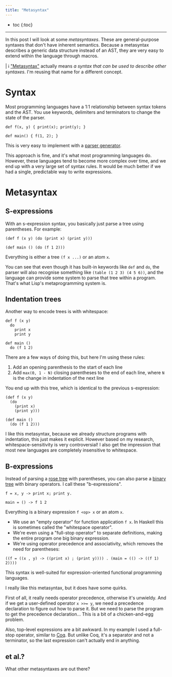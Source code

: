 ```yaml
---
title: "Metasyntax"
---
```


* toc
{:toc}

---

In this post I will look at some *metasyntaxes*.
These are general-purpose syntaxes that don't have inherent semantics.
Because a metasyntax describes a generic data structure instead of an AST, they are very easy to extend within the language through macros.

| ℹ️ ["Metasyntax"](https://en.wikipedia.org/wiki/Metasyntax) actually means _a syntax that can be used to describe other syntaxes_. I'm reusing that name for a different concept.

# Syntax

Most programming languages have a 1:1 relationship between syntax tokens and the AST.
You use keywords, delimiters and terminators to change the state of the parser.

```
def f(x, y) { print(x); print(y); }

def main() { f(1, 2); }
```

This is very easy to implement with a [parser generator](https://en.wikipedia.org/wiki/Comparison_of_parser_generators).

This approach is fine, and it's what most programming languages do.
However, these languages tend to become more complex over time, and we end up with a very large set of syntax rules.
It would be much better if we had a single, predictable way to write expressions.

# Metasyntax

## S-expressions

With an s-expression syntax, you basically just parse a tree using parentheses.
For example:

```
(def f (x y) (do (print x) (print y)))

(def main () (do (f 1 2)))
```

Everything is either a tree `(f x ...)` or an atom `x`.

You can see that even though it has built-in keywords like `def` and `do`, the parser will also recognise something like `(table (1 2 3) (4 5 6))`, and the language can provide some system to parse that tree within a program.
That's what Lisp's metaprogramming system is.

## Indentation trees

Another way to encode trees is with whitespace:

```
def f (x y)
  do
    print x
    print y

def main ()
  do (f 1 2)
```

There are a few ways of doing this, but here I'm using these rules:

1. Add an opening parenthesis to the start of each line
2. Add `max(0, 1 - N)` closing parentheses to the end of each line, where `N` is the change in indentation of the next line

You end up with this tree, which is identical to the previous s-expression:

```
(def f (x y)
  (do
    (print x)
    (print y)))

(def main ()
  (do (f 1 2)))
```

I like this metasyntax, because we already structure programs with indentation, this just makes it explicit.
However based on my research, whitespace-sensitivity is very controversial!
I also get the impression that most new languages are completely insensitive to whitespace.

## B-expressions

Instead of parsing a [rose tree](https://en.wikipedia.org/wiki/Rose_tree) with parentheses, you can also parse a [binary tree](https://en.wikipedia.org/wiki/Binary_tree) with binary operators.
I call these "b-expressions".

```
f = x, y -> print x; print y.

main = () -> f 1 2
```

Everything is a binary expression `f <op> x` or an atom `x`.

- We use an "empty operator" for function application `f x`. In Haskell this is sometimes called the "whitespace operator".
- We're even using a "full-stop operator" to separate definitions, making the entire program one big binary expression.
- We're using operator precedence and associativity, which removes the need for parentheses:

```
((f = ((x , y) -> ((print x) ; (print y)))) . (main = (() -> ((f 1) 2))))
```

This syntax is well-suited for expression-oriented functional programming languages.

I really like this metasyntax, but it does have some quirks.

First of all, it really needs operator precedence, otherwise it's unwieldy.
And if we get a user-defined operator `x >>= y`, we need a precedence declaration to figure out how to parse it.
But we need to parse the program to get the precedence declaration...
This is a bit of a chicken-and-egg problem.

Also, top-level expressions are a bit awkward.
In my example I used a full-stop operator, similar to [Coq](https://learnxinyminutes.com/coq).
But unlike Coq, it's a separator and not a terminator, so the last expression can't actually end in anything.

## et al.?

What other metasyntaxes are out there?
